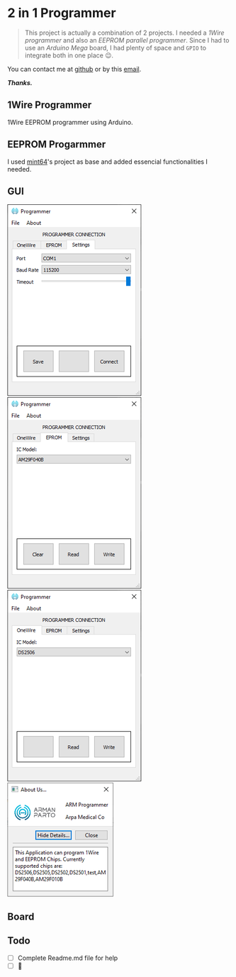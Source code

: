 # 2 in 1 Programmer
> This project is actually a combination of 2 projects. I needed a _1Wire programmer_ and also an _EEPROM parallel programmer_. Since I had to use an _Arduino Mega_ board, I had plenty of space and `GPIO` to integrate both in one place :wink:.

You can contact me at [github](https://github.com/monjazeb) or by this [email](mailto:armonj@gmail.com).

***Thanks.***

## 1Wire Programmer
1Wire EEPROM programmer using Arduino. 

## EEPROM Progarmmer
I used [mint64](https://mint64.home.blog/2018/07/29/parallel-nor-flash-eeprom-programmer-using-an-arduino-part-1-the-sst39sf040-and-planning/)'s project as base and added essencial functionalities I needed.

## GUI
![1](./imgs/1.png)
![2](./imgs/2.png)
![3](./imgs/3.png)
![4](./imgs/4.png)

## Board

## Todo
- [ ] Complete Readme.md file for help
- [ ] :tada: